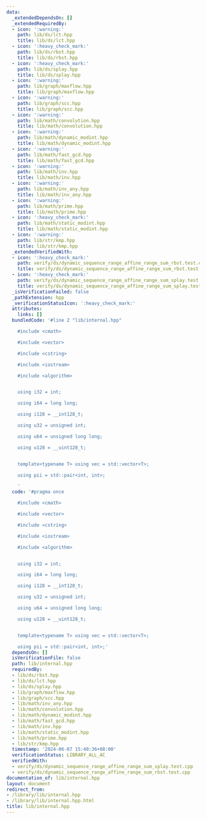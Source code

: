 ```yaml
---
data:
  _extendedDependsOn: []
  _extendedRequiredBy:
  - icon: ':warning:'
    path: lib/ds/lct.hpp
    title: lib/ds/lct.hpp
  - icon: ':heavy_check_mark:'
    path: lib/ds/rbst.hpp
    title: lib/ds/rbst.hpp
  - icon: ':heavy_check_mark:'
    path: lib/ds/splay.hpp
    title: lib/ds/splay.hpp
  - icon: ':warning:'
    path: lib/graph/maxflow.hpp
    title: lib/graph/maxflow.hpp
  - icon: ':warning:'
    path: lib/graph/scc.hpp
    title: lib/graph/scc.hpp
  - icon: ':warning:'
    path: lib/math/convolution.hpp
    title: lib/math/convolution.hpp
  - icon: ':warning:'
    path: lib/math/dynamic_modint.hpp
    title: lib/math/dynamic_modint.hpp
  - icon: ':warning:'
    path: lib/math/fast_gcd.hpp
    title: lib/math/fast_gcd.hpp
  - icon: ':warning:'
    path: lib/math/inv.hpp
    title: lib/math/inv.hpp
  - icon: ':warning:'
    path: lib/math/inv_any.hpp
    title: lib/math/inv_any.hpp
  - icon: ':warning:'
    path: lib/math/prime.hpp
    title: lib/math/prime.hpp
  - icon: ':heavy_check_mark:'
    path: lib/math/static_modint.hpp
    title: lib/math/static_modint.hpp
  - icon: ':warning:'
    path: lib/str/kmp.hpp
    title: lib/str/kmp.hpp
  _extendedVerifiedWith:
  - icon: ':heavy_check_mark:'
    path: verify/ds/dynamic_sequence_range_affine_range_sum_rbst.test.cpp
    title: verify/ds/dynamic_sequence_range_affine_range_sum_rbst.test.cpp
  - icon: ':heavy_check_mark:'
    path: verify/ds/dynamic_sequence_range_affine_range_sum_splay.test.cpp
    title: verify/ds/dynamic_sequence_range_affine_range_sum_splay.test.cpp
  _isVerificationFailed: false
  _pathExtension: hpp
  _verificationStatusIcon: ':heavy_check_mark:'
  attributes:
    links: []
  bundledCode: '#line 2 "lib/internal.hpp"

    #include <cmath>

    #include <vector>

    #include <cstring>

    #include <iostream>

    #include <algorithm>


    using i32 = int;

    using i64 = long long;

    using i128 = __int128_t;

    using u32 = unsigned int;

    using u64 = unsigned long long;

    using u128 = __uint128_t;


    template<typename T> using vec = std::vector<T>;

    using pii = std::pair<int, int>;

    '
  code: '#pragma once

    #include <cmath>

    #include <vector>

    #include <cstring>

    #include <iostream>

    #include <algorithm>


    using i32 = int;

    using i64 = long long;

    using i128 = __int128_t;

    using u32 = unsigned int;

    using u64 = unsigned long long;

    using u128 = __uint128_t;


    template<typename T> using vec = std::vector<T>;

    using pii = std::pair<int, int>;'
  dependsOn: []
  isVerificationFile: false
  path: lib/internal.hpp
  requiredBy:
  - lib/ds/rbst.hpp
  - lib/ds/lct.hpp
  - lib/ds/splay.hpp
  - lib/graph/maxflow.hpp
  - lib/graph/scc.hpp
  - lib/math/inv_any.hpp
  - lib/math/convolution.hpp
  - lib/math/dynamic_modint.hpp
  - lib/math/fast_gcd.hpp
  - lib/math/inv.hpp
  - lib/math/static_modint.hpp
  - lib/math/prime.hpp
  - lib/str/kmp.hpp
  timestamp: '2024-06-07 15:40:36+08:00'
  verificationStatus: LIBRARY_ALL_AC
  verifiedWith:
  - verify/ds/dynamic_sequence_range_affine_range_sum_splay.test.cpp
  - verify/ds/dynamic_sequence_range_affine_range_sum_rbst.test.cpp
documentation_of: lib/internal.hpp
layout: document
redirect_from:
- /library/lib/internal.hpp
- /library/lib/internal.hpp.html
title: lib/internal.hpp
---
```

